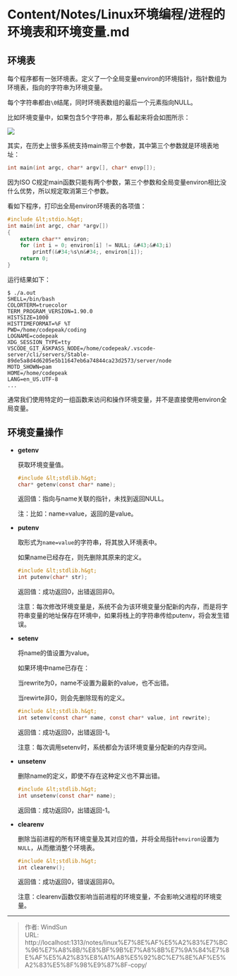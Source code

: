 # Content/Notes/Linux环境编程/进程的环境表和环境变量.md


## 环境表

每个程序都有一张环境表。定义了一个全局变量environ的环境指针，指针数组为环境表，指向的字符串为环境变量。

每个字符串都由`\0`结尾，同时环境表数组的最后一个元素指向NULL。

比如环境变量中，如果包含5个字符串，那么看起来将会如图所示：

![](/image/image_qS6hR21qRG.png)

其实，在历史上很多系统支持main带三个参数，其中第三个参数就是环境表地址：

```c
int main(int argc, char* argv[], char* envp[]);
```

因为ISO C规定main函数只能有两个参数，第三个参数和全局变量environ相比没什么优势，所以规定取消第三个参数。

看如下程序，打印出全局environ环境表的各项值：

```c
#include &lt;stdio.h&gt;
int main(int argc, char *argv[])
{
    extern char** environ;
    for (int i = 0; environ[i] != NULL; &#43;&#43;i)
        printf(&#34;%s\n&#34;, environ[i]);
    return 0;
}

```

运行结果如下：

```
$ ./a.out 
SHELL=/bin/bash
COLORTERM=truecolor
TERM_PROGRAM_VERSION=1.90.0
HISTSIZE=1000
HISTTIMEFORMAT=%F %T 
PWD=/home/codepeak/coding
LOGNAME=codepeak
XDG_SESSION_TYPE=tty
VSCODE_GIT_ASKPASS_NODE=/home/codepeak/.vscode-server/cli/servers/Stable-89de5a8d4d6205e5b11647eb6a74844ca23d2573/server/node
MOTD_SHOWN=pam
HOME=/home/codepeak
LANG=en_US.UTF-8
...
```

通常我们使用特定的一组函数来访问和操作环境变量，并不是直接使用environ全局变量。

## 环境变量操作

- **getenv**

  获取环境变量值。
  ```c
  #include &lt;stdlib.h&gt;
  char* getenv(const char* name);
  ```
  返回值：指向与name关联的指针，未找到返回NULL。

  注：比如：name=value，返回的是value。
- **putenv**

  取形式为`name=value`的字符串，将其放入环境表中。

  如果name已经存在，则先删除其原来的定义。
  ```c
  #include &lt;stdlib.h&gt;
  int putenv(char* str);
  ```
  返回值：成功返回0，出错返回非0。

  注意：每次修改环境变量是，系统不会为该环境变量分配新的内存，而是将字符串变量的地址保存在环境中，如果将栈上的字符串传给putenv，将会发生错误。
- **setenv**

  将name的值设置为value。

  如果环境中name已存在：

  当rewrite为0，name不设置为最新的value，也不出错。

  当rewirte非0，则会先删除现有的定义。
  ```c
  #include &lt;stdlib.h&gt;
  int setenv(const char* name, const char* value, int rewrite);
  ```
  返回值：成功返回0，出错返回-1。

  注意：每次调用setenv时，系统都会为该环境变量分配新的内存空间。
- **unsetenv**

  删除name的定义，即使不存在这种定义也不算出错。
  ```c
  #include &lt;stdlib.h&gt;
  int unsetenv(const char* name);
  ```
  返回值：成功返回0，出错返回-1。
- **clearenv**

  删除当前进程的所有环境变量及其对应的值，并将全局指针`environ`设置为`NULL`，从而撤消整个环境表。
  ```c
  #include &lt;stdlib.h&gt;
  int clearenv();
  ```
  返回值：成功返回0，错误返回非0。

  注意：clearenv函数仅影响当前进程的环境变量，不会影响父进程的环境变量。


---

> 作者: WindSun  
> URL: http://localhost:1313/notes/linux%E7%8E%AF%E5%A2%83%E7%BC%96%E7%A8%8B/%E8%BF%9B%E7%A8%8B%E7%9A%84%E7%8E%AF%E5%A2%83%E8%A1%A8%E5%92%8C%E7%8E%AF%E5%A2%83%E5%8F%98%E9%87%8F-copy/  


